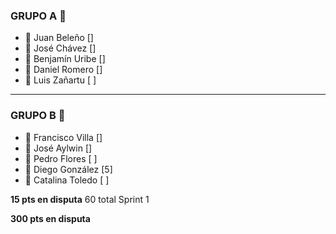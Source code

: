 
### GRUPO A 🔵
* 🔵 Juan Beleño \[]
* 🔵 José Chávez \[]
* 🔵 Benjamín Uribe \[]
* 🔵 Daniel Romero \[]
* 🔵 Luis Zañartu \[ ]

---

### GRUPO B 🔴
* 🔴 Francisco Villa \[]
* 🔴 José Aylwin \[]
* 🔴 Pedro Flores \[ ]
* 🔴 Diego González \[5]
* 🔴 Catalina Toledo \[ ]


**15 pts  en disputa**
60 total Sprint 1

**300 pts en disputa**

